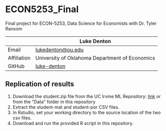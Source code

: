 # ECON5253_Final
Final project for ECON-5253, Data Science for Economists with Dr. Tyler Ransom

|  | Luke Denton |
|--------------|--------------------------------------------------------------|
| Email | [lukedenton@ou.edu](mailto:lukedenton@ou.edu) |
| Affiliation | University of Oklahoma Department of Economics|
| GitHub | [luke-denton](https://github.com/luke-denton) |

## Replication of results ##

1. Download the student.zip file from the UC Irvine ML Repository: [link](https://archive.ics.uci.edu/ml/machine-learning-databases/00320/) or from the "Data" folder in this repository
2. Extract the student-mat and student-por CSV files.
3. In Rstudio, set your working directory to the source location of the two csv files.
4. Download and run the provided R script in this repository.
